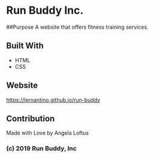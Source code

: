  # Run Buddy Inc.
 
 ##Purpose
 A website that offers fitness training services.
 
 ## Built With
 * HTML
 * CSS
 ## Website
 https://lernantino.github.io/run-buddy
 
 ## Contribution
 Made with Love by Angela Loftus

### (c) 2019 Run Buddy, Inc
